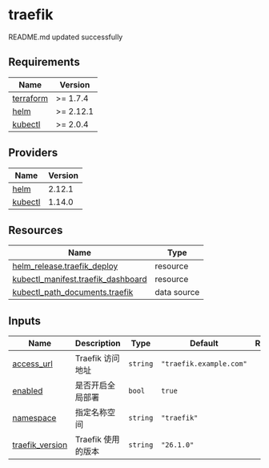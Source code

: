 # traefik

<!-- BEGINNING OF PRE-COMMIT-TERRAFORM DOCS HOOK -->
README.md updated successfully
<!-- END OF PRE-COMMIT-TERRAFORM DOCS HOOK -->

<!-- BEGIN_TF_DOCS -->


## Requirements

| Name | Version |
|------|---------|
| <a name="requirement_terraform"></a> [terraform](#requirement\_terraform) | >= 1.7.4 |
| <a name="requirement_helm"></a> [helm](#requirement\_helm) | >= 2.12.1 |
| <a name="requirement_kubectl"></a> [kubectl](#requirement\_kubectl) | >= 2.0.4 |
## Providers

| Name | Version |
|------|---------|
| <a name="provider_helm"></a> [helm](#provider\_helm) | 2.12.1 |
| <a name="provider_kubectl"></a> [kubectl](#provider\_kubectl) | 1.14.0 |

## Resources

| Name | Type |
|------|------|
| [helm_release.traefik_deploy](https://registry.terraform.io/providers/hashicorp/helm/latest/docs/resources/release) | resource |
| [kubectl_manifest.traefik_dashboard](https://registry.terraform.io/providers/alekc/kubectl/latest/docs/resources/manifest) | resource |
| [kubectl_path_documents.traefik](https://registry.terraform.io/providers/alekc/kubectl/latest/docs/data-sources/path_documents) | data source |
## Inputs

| Name | Description | Type | Default | Required |
|------|-------------|------|---------|:--------:|
| <a name="input_access_url"></a> [access\_url](#input\_access\_url) | Traefik 访问地址 | `string` | `"traefik.example.com"` | no |
| <a name="input_enabled"></a> [enabled](#input\_enabled) | 是否开启全局部署 | `bool` | `true` | no |
| <a name="input_namespace"></a> [namespace](#input\_namespace) | 指定名称空间 | `string` | `"traefik"` | no |
| <a name="input_traefik_version"></a> [traefik\_version](#input\_traefik\_version) | Traefik 使用的版本 | `string` | `"26.1.0"` | no |
<!-- END_TF_DOCS -->
